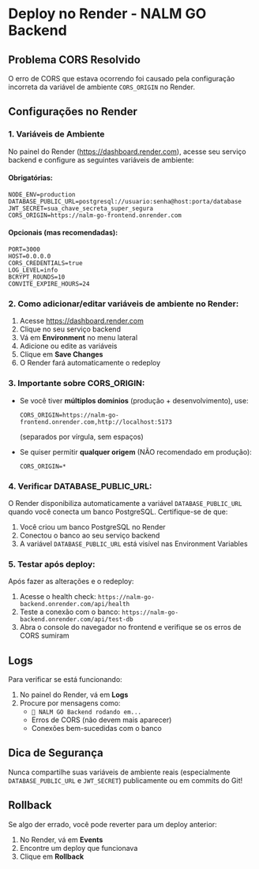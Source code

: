 # Deploy no Render - NALM GO Backend

## Problema CORS Resolvido

O erro de CORS que estava ocorrendo foi causado pela configuração incorreta da variável de ambiente `CORS_ORIGIN` no Render.

## Configurações no Render

### 1. Variáveis de Ambiente

No painel do Render (https://dashboard.render.com), acesse seu serviço backend e configure as seguintes variáveis de ambiente:

#### Obrigatórias:

```
NODE_ENV=production
DATABASE_PUBLIC_URL=postgresql://usuario:senha@host:porta/database
JWT_SECRET=sua_chave_secreta_super_segura
CORS_ORIGIN=https://nalm-go-frontend.onrender.com
```

#### Opcionais (mas recomendadas):

```
PORT=3000
HOST=0.0.0.0
CORS_CREDENTIALS=true
LOG_LEVEL=info
BCRYPT_ROUNDS=10
CONVITE_EXPIRE_HOURS=24
```

### 2. Como adicionar/editar variáveis de ambiente no Render:

1. Acesse https://dashboard.render.com
2. Clique no seu serviço backend
3. Vá em **Environment** no menu lateral
4. Adicione ou edite as variáveis
5. Clique em **Save Changes**
6. O Render fará automaticamente o redeploy

### 3. Importante sobre CORS_ORIGIN:

- Se você tiver **múltiplos domínios** (produção + desenvolvimento), use:
  ```
  CORS_ORIGIN=https://nalm-go-frontend.onrender.com,http://localhost:5173
  ```
  (separados por vírgula, sem espaços)

- Se quiser permitir **qualquer origem** (NÃO recomendado em produção):
  ```
  CORS_ORIGIN=*
  ```

### 4. Verificar DATABASE_PUBLIC_URL:

O Render disponibiliza automaticamente a variável `DATABASE_PUBLIC_URL` quando você conecta um banco PostgreSQL. Certifique-se de que:

1. Você criou um banco PostgreSQL no Render
2. Conectou o banco ao seu serviço backend
3. A variável `DATABASE_PUBLIC_URL` está visível nas Environment Variables

### 5. Testar após deploy:

Após fazer as alterações e o redeploy:

1. Acesse o health check: `https://nalm-go-backend.onrender.com/api/health`
2. Teste a conexão com o banco: `https://nalm-go-backend.onrender.com/api/test-db`
3. Abra o console do navegador no frontend e verifique se os erros de CORS sumiram

## Logs

Para verificar se está funcionando:

1. No painel do Render, vá em **Logs**
2. Procure por mensagens como:
   - `🚀 NALM GO Backend rodando em...`
   - Erros de CORS (não devem mais aparecer)
   - Conexões bem-sucedidas com o banco

## Dica de Segurança

Nunca compartilhe suas variáveis de ambiente reais (especialmente `DATABASE_PUBLIC_URL` e `JWT_SECRET`) publicamente ou em commits do Git!

## Rollback

Se algo der errado, você pode reverter para um deploy anterior:

1. No Render, vá em **Events**
2. Encontre um deploy que funcionava
3. Clique em **Rollback**

